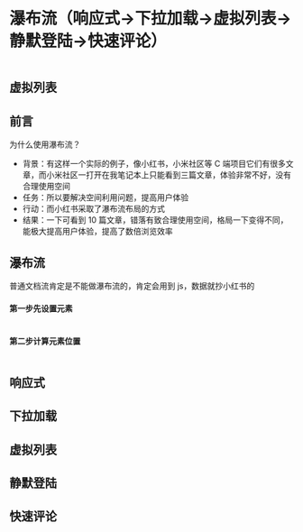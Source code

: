 # 瀑布流（响应式->下拉加载->虚拟列表->静默登陆->快速评论）

```jsx

```

## 虚拟列表

## 前言

为什么使用瀑布流？

- 背景：有这样一个实际的例子，像小红书，小米社区等 C 端项目它们有很多文章，而小米社区一打开在我笔记本上只能看到三篇文章，体验非常不好，没有合理使用空间
- 任务：所以要解决空间利用问题，提高用户体验
- 行动：而小红书采取了瀑布流布局的方式
- 结果：一下可看到 10 篇文章，错落有致合理使用空间，格局一下变得不同，能极大提高用户体验，提高了数倍浏览效率

## 瀑布流

普通文档流肯定是不能做瀑布流的，肯定会用到 js，数据就抄小红书的

#### 第一步先设置元素

```jsx

```

#### 第二步计算元素位置

```js

```

## 响应式

## 下拉加载

## 虚拟列表

## 静默登陆

## 快速评论
